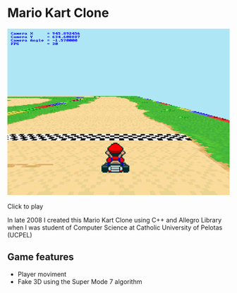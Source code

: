 Mario Kart Clone
================

![Mario Kart Clone](https://github.com/gustavosbarreto/mario-kart/raw/master/screenshot.png "Mario Kart Clone")

Click to play

In late 2008 I created this Mario Kart Clone using C++ and Allegro Library
when I was student of Computer Science at Catholic University of Pelotas (UCPEL)

Game features
-------------

* Player moviment
* Fake 3D using the Super Mode 7 algorithm

